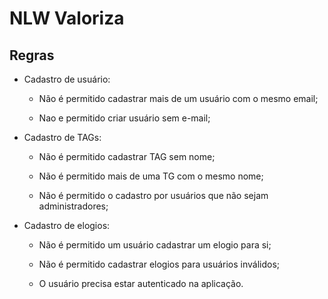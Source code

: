 # NLW Valoriza

## Regras

- Cadastro de usuário:

  - Não é permitido cadastrar mais de um usuário com o mesmo email;

  - Nao e permitido criar usuário sem e-mail;

- Cadastro de TAGs:

  - Não é permitido cadastrar TAG sem nome;

  - Não é permitido mais de uma TG com o mesmo nome;

  - Não é permitido o cadastro por usuários que não sejam administradores;

- Cadastro de elogios:

  - Não é permitido um usuário cadastrar um elogio para si;

  - Não é permitido cadastrar elogios para usuários inválidos;

  - O usuário precisa estar autenticado na aplicação.
